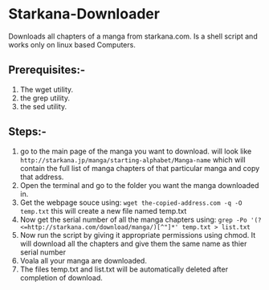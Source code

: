 # Starkana-Downloader
Downloads all chapters of a manga from starkana.com. Is a shell script and works only on linux based Computers.

## Prerequisites:-
1. The wget utility.
2. the grep utility.
3. the sed utility.

## Steps:-
1. go to the main page of the manga you want to download. will look like `http://starkana.jp/manga/starting-alphabet/Manga-name` which will contain the full list of manga chapters of that particular manga and copy that address.
2. Open the terminal and go to the folder you want the manga downloaded in.
3. Get the webpage souce using: `wget the-copied-address.com -q -O temp.txt`
  this will create a new file named temp.txt
4. Now get the serial number of all the manga chapters using: `grep -Po '(?<=http://starkana.com/download/manga/)[^"]*' temp.txt > list.txt`
5. Now run the script by giving it appropriate permissions using chmod. It will download all the chapters and give them the same name as thier serial number
6. Voala all your manga are downloaded.
7. The files temp.txt and list.txt will be automatically deleted after completion of download.
